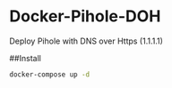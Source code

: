 # Docker-Pihole-DOH
Deploy Pihole with DNS over Https (1.1.1.1)

##Install
```bash
docker-compose up -d
```